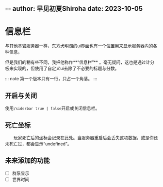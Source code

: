 --
author: 早见初夏Shiroha
date: 2023-10-05
---
# 信息栏
与其他基岩服务器一样，东方犬明湖的ui界面也有一个位置用来显示服务器内的各种信息。  

但是我们的稍有些不同，我把他称作**“信息栏”**  。毫无疑问，这也是通过计分板来实现的，但使用了自定义ui去除了不必要的标题与分数。  

::: note
第一个版本只有一行，只占一个角落。
:::

## 开启与关闭
使用`/siderbar true | false`开启或关闭信息栏。

## 死亡坐标
　　玩家死亡后的坐标会记录在此处。当服务器重启后会丢失这项数据，或是你还未死亡过，都会显示“undefined”。

## 未来添加的功能
- [ ] 群系显示
- [ ] 世界时间